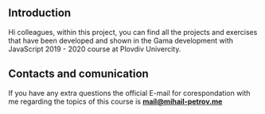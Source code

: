 ## Introduction

Hi colleagues, within this project, you can find all the projects and exercises that have been developed and shown in the Gama development with JavaScript 2019 - 2020 course at Plovdiv Univercity.

## Contacts and comunication 
If you have any extra questions the official E-mail for corespondation with me regarding the topics of this course is **mail@mihail-petrov.me**